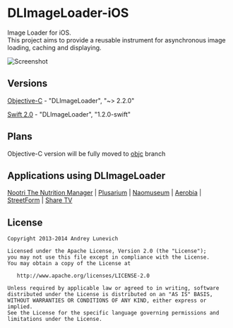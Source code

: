 DLImageLoader-iOS
=================

Image Loader for iOS. <br/>
This project aims to provide a reusable instrument for asynchronous image loading, caching and displaying.

![Screenshot](https://raw.githubusercontent.com/AndreyLunevich/DLImageLoader-iOS/master/dlil.png)

## Versions

[Objective-C](https://github.com/AndreyLunevich/DLImageLoader-iOS/tree/objc) - "DLImageLoader", "~> 2.2.0"

[Swift 2.0](https://github.com/AndreyLunevich/DLImageLoader-iOS/tree/swift) - "DLImageLoader", "1.2.0-swift"

## Plans

Objective-C version will be fully moved to [objc](https://github.com/AndreyLunevich/DLImageLoader-iOS/tree/objc) branch

## Applications using DLImageLoader

[Nootri The Nutrition Manager](https://itunes.apple.com/US/app/id912109727?mt=8) |
[Plusarium](https://itunes.apple.com/us/app/plusarium/id901280642?l=ru&ls=1&mt=8) |
[Naomuseum](https://itunes.apple.com/ru/app/naomuseum/id847290457?mt=8) | [Aerobia](https://itunes.apple.com/us/app/aerobia/id566375588?mt=8) | [StreetForm](https://itunes.apple.com/us/app/easy/id874395902?ls=1&mt=8) |
[Share TV](https://itunes.apple.com/br/app/share-tv-rede-social-para/id1097456577?mt=8)

## License

    Copyright 2013-2014 Andrey Lunevich

    Licensed under the Apache License, Version 2.0 (the "License");
    you may not use this file except in compliance with the License.
    You may obtain a copy of the License at

       http://www.apache.org/licenses/LICENSE-2.0

    Unless required by applicable law or agreed to in writing, software
    distributed under the License is distributed on an "AS IS" BASIS,
    WITHOUT WARRANTIES OR CONDITIONS OF ANY KIND, either express or implied.
    See the License for the specific language governing permissions and
    limitations under the License.
